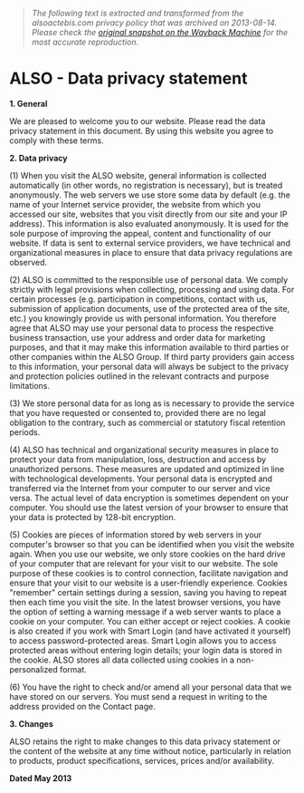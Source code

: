 > *The following text is extracted and transformed from the alsoactebis.com privacy policy that was archived on 2013-08-14. Please check the [original snapshot on the Wayback Machine](https://web.archive.org/web/20130814204953id_/http%3A//www.also.com/ec/cms2/en/4000/content_3/group/imprint_228/data_privacy_statement/data_privacy_statement_1.jsp) for the most accurate reproduction.*

# ALSO - Data privacy statement

  
**1\. General**

We are pleased to welcome you to our website. Please read the data privacy statement in this document. By using this website you agree to comply with these terms.

 **2\. Data privacy**

(1) When you visit the ALSO website, general information is collected automatically (in other words, no registration is necessary), but is treated anonymously. The web servers we use store some data by default (e.g. the name of your Internet service provider, the website from which you accessed our site, websites that you visit directly from our site and your IP address). This information is also evaluated anonymously. It is used for the sole purpose of improving the appeal, content and functionality of our website. If data is sent to external service providers, we have technical and organizational measures in place to ensure that data privacy regulations are observed.

(2) ALSO is committed to the responsible use of personal data. We comply strictly with legal provisions when collecting, processing and using data. For certain processes (e.g. participation in competitions, contact with us, submission of application documents, use of the protected area of the site, etc.) you knowingly provide us with personal information. You therefore agree that ALSO may use your personal data to process the respective business transaction, use your address and order data for marketing purposes, and that it may make this information available to third parties or other companies within the ALSO Group. If third party providers gain access to this information, your personal data will always be subject to the privacy and protection policies outlined in the relevant contracts and purpose limitations.

(3) We store personal data for as long as is necessary to provide the service that you have requested or consented to, provided there are no legal obligation to the contrary, such as commercial or statutory fiscal retention periods.

(4) ALSO has technical and organizational security measures in place to protect your data from manipulation, loss, destruction and access by unauthorized persons. These measures are updated and optimized in line with technological developments. Your personal data is encrypted and transferred via the Internet from your computer to our server and vice versa. The actual level of data encryption is sometimes dependent on your computer. You should use the latest version of your browser to ensure that your data is protected by 128-bit encryption.

(5) Cookies are pieces of information stored by web servers in your computer's browser so that you can be identified when you visit the website again. When you use our website, we only store cookies on the hard drive of your computer that are relevant for your visit to our website. The sole purpose of these cookies is to control connection, facilitate navigation and ensure that your visit to our website is a user-friendly experience. Cookies "remember" certain settings during a session, saving you having to repeat then each time you visit the site. In the latest browser versions, you have the option of setting a warning message if a web server wants to place a cookie on your computer. You can either accept or reject cookies. A cookie is also created if you work with Smart Login (and have activated it yourself) to access password-protected areas. Smart Login allows you to access protected areas without entering login details; your login data is stored in the cookie. ALSO stores all data collected using cookies in a non-personalized format.

(6) You have the right to check and/or amend all your personal data that we have stored on our servers. You must send a request in writing to the address provided on the Contact page.

 **3\. Changes**

ALSO retains the right to make changes to this data privacy statement or the content of the website at any time without notice, particularly in relation to products, product specifications, services, prices and/or availability. 

**Dated May 2013**
